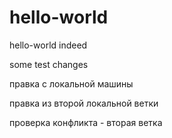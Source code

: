 # hello-world
hello-world indeed

some test changes


правка с локальной машины

правка из второй локальной ветки

проверка конфликта - вторая ветка